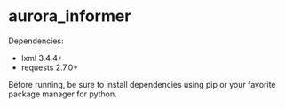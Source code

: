 # aurora_informer

Dependencies:
- lxml 3.4.4+
- requests  2.7.0+

Before running, be sure to install dependencies using pip or your favorite package manager for python.

